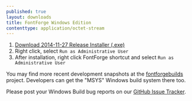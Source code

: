 ```yaml
---
published: true
layout: downloads
title: FontForge Windows Edition
contenttype: application/octet-stream
---
```


1. [Download 2014-11-27 Release Installer (.exe)](https://github.com/fontforge/fontforge/releases/download/20141126/FontForge-2014-11-26-Windows.exe)
2. Right click, select `Run as Administrative User`
3. After installation, right click FontForge shortcut and select `Run as Administrative User`

You may find more recent development snapshots at the [fontforgebuilds] project.
Developers can get the "MSYS" Windows build system there too.

Please post your Windows Build bug reports on our [GitHub Issue Tracker].

[fontforgebuilds]: http://sourceforge.net/projects/fontforgebuilds/
[GitHub Issue Tracker]: https://github.com/fontforge/fontforge/issues/
